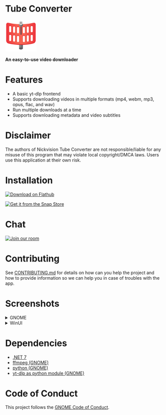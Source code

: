 # Tube Converter
<img src="NickvisionTubeConverter.Shared/Resources/org.nickvision.tubeconverter.png" width="100" height="100"/>

 **An easy-to-use video downloader**

# Features
- A basic yt-dlp frontend
- Supports downloading videos in multiple formats (mp4, webm, mp3, opus, flac, and wav)
- Run multiple downloads at a time
- Supports downloading metadata and video subtitles

# Disclaimer
The authors of Nickvision Tube Converter are not responsible/liable for any misuse of this program that may violate local copyright/DMCA laws. Users use this application at their own risk.

# Installation
<p><a href='https://flathub.org/apps/details/org.nickvision.tubeconverter'><img width='150' alt='Download on Flathub' src='https://flathub.org/assets/badges/flathub-badge-en.png'/></a></p>
<p><a href="https://snapcraft.io/tube-converter"><img width='150' alt="Get it from the Snap Store" src="https://snapcraft.io/static/images/badges/en/snap-store-black.svg" /></a></p>

# Chat
<a href='https://matrix.to/#/#nickvision:matrix.org'><img width='140' alt='Join our room' src='https://user-images.githubusercontent.com/17648453/196094077-c896527d-af6d-4b43-a5d8-e34a00ffd8f6.png'/></a>

# Contributing
See [CONTRIBUTING.md](CONTRIBUTING.md) for details on how can you help the project and how to provide information so we can help you in case of troubles with the app.

# Screenshots
<details>
 <summary>GNOME</summary>

 ![GNOMEStartScreen](NickvisionTubeConverter.GNOME/Screenshots/StartScreen.png)
 ![GNOMELight](NickvisionTubeConverter.GNOME/Screenshots/Light.png)
 ![GNOMEDark](NickvisionTubeConverter.GNOME/Screenshots/Dark.png)
 ![GNOMEAddDownload](NickvisionTubeConverter.GNOME/Screenshots/AddDownload.png)
</details>

<details>
 <summary>WinUI</summary>

 TODO
</details>

# Dependencies
- [.NET 7](https://dotnet.microsoft.com/en-us/)
- [ffmpeg (GNOME)](https://ffmpeg.org/)
- [python (GNOME)](https://python.org/)
- [yt-dlp as python module (GNOME)](https://github.com/yt-dlp/yt-dlp)

# Code of Conduct
This project follows the [GNOME Code of Conduct](https://wiki.gnome.org/Foundation/CodeOfConduct).
